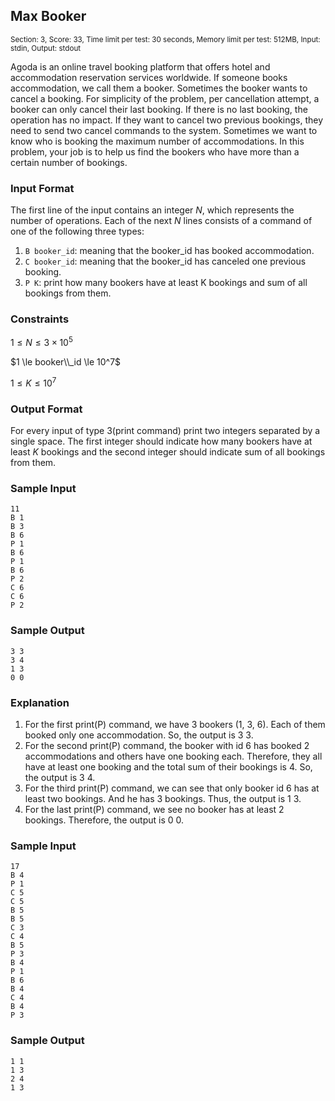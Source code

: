 ## Max Booker

<sup>Section: 3, Score: 33, Time limit per test: 30 seconds, Memory limit per test: 512MB, Input: stdin, Output: stdout</sup>

Agoda is an online travel booking platform that offers hotel and accommodation reservation services worldwide. If someone books accommodation, we call them a booker. Sometimes the booker wants to cancel a booking. For simplicity of the problem, per cancellation attempt, a booker can only cancel their last booking. If there is no last booking, the operation has no impact. If they want to cancel two previous bookings, they need to send two cancel commands to the system. Sometimes we want to know who is booking the maximum number of accommodations. In this problem, your job is to help us find the bookers who have more than a certain number of bookings.

### Input Format

The first line of the input contains an integer $N$, which represents the number of operations. Each of the next $N$ lines consists of a command of one of the following three types:

1. `B booker_id`: meaning that the booker_id has booked accommodation.
2. `C booker_id`: meaning that the booker_id has canceled one previous booking.
3. `P K`: print how many bookers have at least K bookings and sum of all bookings from them.

### Constraints

$1 \le N \le 3\times10^5$

$1 \le booker\\_id \le 10^7$

$1 \le K \le 10^7$

### Output Format

For every input of type 3(print command) print two integers separated by a single space. The first integer should indicate how many bookers have at least $K$ bookings and the second integer should indicate sum of all bookings from them.

### Sample Input

```
11
B 1
B 3
B 6
P 1
B 6
P 1
B 6
P 2
C 6
C 6
P 2
```

### Sample Output

```
3 3
3 4
1 3
0 0
```

### Explanation

1. For the first print(P) command, we have 3 bookers (1, 3, 6). Each of them booked only one accommodation. So, the output is 3 3.
2. For the second print(P) command, the booker with id 6 has booked 2 accommodations and others have one booking each. Therefore, they all have at least one booking and the total sum of their bookings is 4. So, the output is 3 4.
3. For the third print(P) command, we can see that only booker id 6 has at least two bookings. And he has 3 bookings. Thus, the output is 1 3.
4. For the last print(P) command, we see no booker has at least 2 bookings. Therefore, the output is 0 0.

### Sample Input

```
17
B 4
P 1
C 5
C 5
B 5
B 5
C 3
C 4
B 5
P 3
B 4
P 1
B 6
B 4
C 4
B 4
P 3
```

### Sample Output

```
1 1
1 3
2 4
1 3
```
